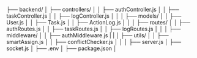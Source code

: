 ├── backend/
│   ├── controllers/
│   │   ├── authController.js
│   │   ├── taskController.js
│   │   ├── logController.js
│   │
│   ├── models/
│   │   ├── User.js
│   │   ├── Task.js
│   │   ├── ActionLog.js
│   │
│   ├── routes/
│   │   ├── authRoutes.js
│   │   ├── taskRoutes.js
│   │   ├── logRoutes.js
│   │
│   ├── middleware/
│   │   ├── authMiddleware.js
|   |
│   ├── utils/
│   │   ├── smartAssign.js
│   │   ├── conflictChecker.js
│   │
│   ├── server.js
│   ├── socket.js
│   ├── .env
│   ├── package.json
│